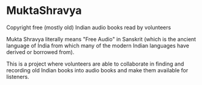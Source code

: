 # MuktaShravya
Copyright free (mostly old) Indian audio books read by volunteers

Mukta Shravya literally means "Free Audio" in Sanskrit (which is the ancient language of India from which many of the modern Indian languages have derived or borrowed from).

This is a project where volunteers are able to collaborate in finding and recording old Indian books into audio books and make them available for listeners.
